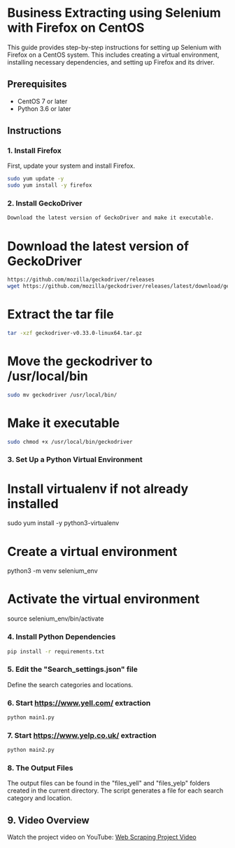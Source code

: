 # Business Extracting using Selenium with Firefox on CentOS

This guide provides step-by-step instructions for setting up Selenium with Firefox on a CentOS system. This includes creating a virtual environment, installing necessary dependencies, and setting up Firefox and its driver.

## Prerequisites

- CentOS 7 or later
- Python 3.6 or later

## Instructions

### 1. Install Firefox

First, update your system and install Firefox.

```bash
sudo yum update -y
sudo yum install -y firefox
```

### 2. Install GeckoDriver
```bash
Download the latest version of GeckoDriver and make it executable.
```
# Download the latest version of GeckoDriver
```bash
https://github.com/mozilla/geckodriver/releases
wget https://github.com/mozilla/geckodriver/releases/latest/download/geckodriver-v0.33.0-linux64.tar.gz
```
# Extract the tar file
```bash
tar -xzf geckodriver-v0.33.0-linux64.tar.gz
```
# Move the geckodriver to /usr/local/bin

```bash
sudo mv geckodriver /usr/local/bin/
```
# Make it executable
```bash
sudo chmod +x /usr/local/bin/geckodriver
```
### 3. Set Up a Python Virtual Environment

# Install virtualenv if not already installed
sudo yum install -y python3-virtualenv

# Create a virtual environment
python3 -m venv selenium_env

# Activate the virtual environment
source selenium_env/bin/activate

### 4. Install Python Dependencies
```bash
pip install -r requirements.txt
```
### 5. Edit the "Search_settings.json" file
Define the search categories and locations.

### 6. Start https://www.yell.com/ extraction
```bash
python main1.py
```
### 7. Start https://www.yelp.co.uk/ extraction
```bash
python main2.py
```
### 8. The Output Files
The output files can be found in the "files_yell" and "files_yelp" folders created in the current directory. The script generates a file for each search category and location.

## 9. Video Overview

Watch the project video on YouTube: [Web Scraping Project Video](https://youtu.be/IkDKE_yPd_U)


